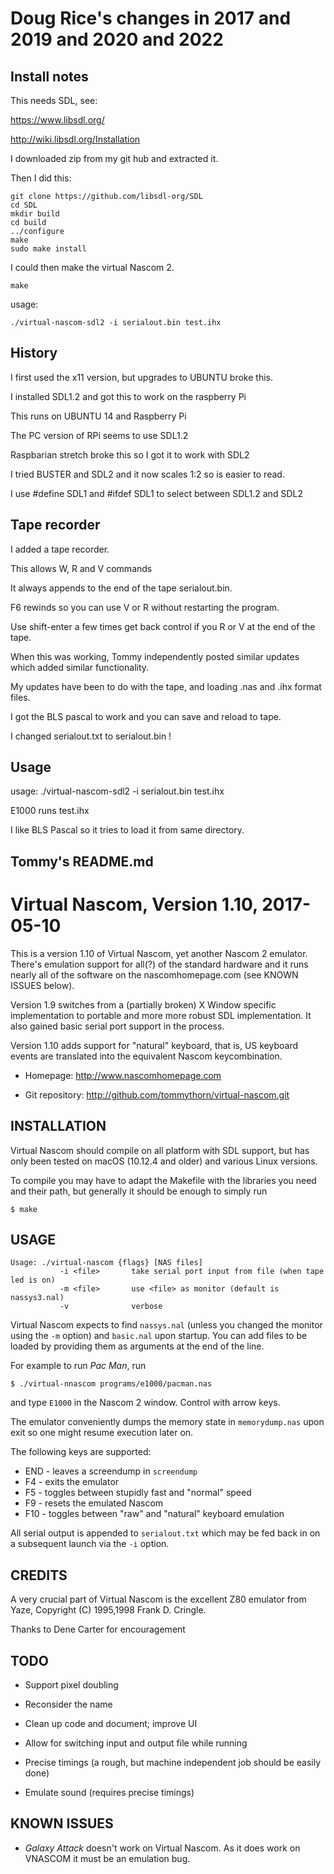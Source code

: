 Doug Rice's changes in 2017 and 2019 and 2020 and 2022
=======================================================

## Install notes
This needs SDL, see:

https://www.libsdl.org/ 

http://wiki.libsdl.org/Installation

I downloaded zip from my git hub and extracted it. 

Then I did this:

    git clone https://github.com/libsdl-org/SDL
    cd SDL
    mkdir build
    cd build
    ../configure
    make
    sudo make install

I could then make the virtual Nascom 2.

    make

usage:

    ./virtual-nascom-sdl2 -i serialout.bin test.ihx

## History 

I first used the x11 version, but upgrades to UBUNTU broke this.

I installed SDL1.2 and got this to work on the raspberry Pi

This runs on UBUNTU 14 and Raspberry Pi

The PC version of RPi seems to use SDL1.2

Raspbarian stretch broke this so I got it to work with SDL2

I tried BUSTER and SDL2 and it now scales 1:2 so is easier to read.

I use #define SDL1 and #ifdef SDL1 to select between SDL1.2 and SDL2

## Tape recorder

I added a tape recorder.

This allows W, R and V commands

It always appends to the end of the tape serialout.bin. 

F6 rewinds so you can use V or R without restarting the program.

Use  shift-enter a few times get back control if you R or V at the end of the tape.

When this was working, Tommy independently posted similar updates which added similar functionality.

My updates have been to do with the tape, and loading .nas and .ihx format files.

I got the BLS pascal to work and you can save and reload to tape.

I changed serialout.txt to serialout.bin !

## Usage

usage:
./virtual-nascom-sdl2 -i serialout.bin test.ihx

E1000 runs test.ihx

I like BLS Pascal so it tries to load it from same directory.

## Tommy's README.md

Virtual Nascom, Version 1.10, 2017-05-10
========================================

This is a version 1.10 of Virtual Nascom, yet another Nascom 2
emulator.  There's emulation support for all(?) of the standard
hardware and it runs nearly all of the software on the
nascomhomepage.com (see KNOWN ISSUES below).

Version 1.9 switches from a (partially broken) X Window specific
implementation to portable and more more robust SDL implementation. It
also gained basic serial port support in the process.

Version 1.10 adds support for "natural" keyboard, that is, US keyboard
events are translated into the equivalent Nascom keycombination.

* Homepage: http://www.nascomhomepage.com

* Git repository: http://github.com/tommythorn/virtual-nascom.git


INSTALLATION
------------

Virtual Nascom should compile on all platform with SDL support, but
has only been tested on macOS (10.12.4 and older) and various Linux
versions.

To compile you may have to adapt the Makefile with the libraries you
need and their path, but generally it should be enough to simply run

    $ make

USAGE
-----

    Usage: ./virtual-nascom {flags} [NAS files]
               -i <file>       take serial port input from file (when tape led is on)
               -m <file>       use <file> as monitor (default is nassys3.nal)
               -v              verbose

Virtual Nascom expects to find `nassys.nal` (unless you changed the
monitor using the `-m` option) and `basic.nal` upon startup.  You can
add files to be loaded by providing them as arguments at the end of
the line.

For example to run *Pac Man*, run

    $ ./virtual-nnascom programs/e1000/pacman.nas

and type `E1000` in the Nascom 2 window. Control with arrow keys.

The emulator conveniently dumps the memory state in `memorydump.nas`
upon exit so one might resume execution later on.

The following keys are supported:

* END - leaves a screendump in `screendump`
* F4 - exits the emulator
* F5 - toggles between stupidly fast and "normal" speed
* F9 - resets the emulated Nascom
* F10 - toggles between "raw" and "natural" keyboard emulation

All serial output is appended to `serialout.txt` which may be fed back
in on a subsequent launch via the `-i` option.

CREDITS
-------

A very crucial part of Virtual Nascom is the excellent Z80 emulator
from Yaze, Copyright (C) 1995,1998  Frank D. Cringle.

Thanks to Dene Carter for encouragement


TODO
----

* Support pixel doubling

* Reconsider the name

* Clean up code and document; improve UI

* Allow for switching input and output file while running

* Precise timings (a rough, but machine independent job should be
  easily done)

* Emulate sound (requires precise timings)


KNOWN ISSUES
------------

* *Galaxy Attack* doesn't work on Virtual Nascom.  As it does work on
  VNASCOM it must be an emulation bug.
